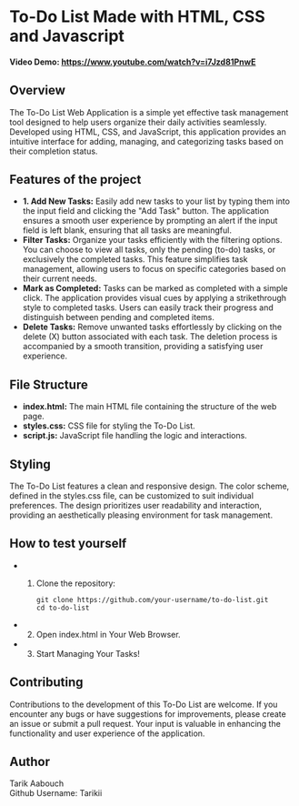 # To-Do List Made with HTML, CSS and Javascript
#### Video Demo:  https://www.youtube.com/watch?v=i7Jzd81PnwE

## Overview
The To-Do List Web Application is a simple yet effective task management tool designed to help users organize their daily activities seamlessly. Developed using HTML, CSS, and JavaScript, this application provides an intuitive interface for adding, managing, and categorizing tasks based on their completion status.

## Features of the project

- **1. Add New Tasks:** Easily add new tasks to your list by typing them into the input field and clicking the "Add Task" button. The application ensures a smooth user experience by prompting an alert if the input field is left blank, ensuring that all tasks are meaningful.
- **Filter Tasks:** Organize your tasks efficiently with the filtering options. You can choose to view all tasks, only the pending (to-do) tasks, or exclusively the completed tasks. This feature simplifies task management, allowing users to focus on specific categories based on their current needs.
- **Mark as Completed:** Tasks can be marked as completed with a simple click. The application provides visual cues by applying a strikethrough style to completed tasks. Users can easily track their progress and distinguish between pending and completed items.
- **Delete Tasks:** Remove unwanted tasks effortlessly by clicking on the delete (X) button associated with each task. The deletion process is accompanied by a smooth transition, providing a satisfying user experience.

## File Structure

- **index.html:** The main HTML file containing the structure of the web page.
- **styles.css:** CSS file for styling the To-Do List.
- **script.js:** JavaScript file handling the logic and interactions.

## Styling

The To-Do List features a clean and responsive design. The color scheme, defined in the styles.css file, can be customized to suit individual preferences. The design prioritizes user readability and interaction, providing an aesthetically pleasing environment for task management.

## How to test yourself

- 1. Clone the repository:

         git clone https://github.com/your-username/to-do-list.git
         cd to-do-list

- 2. Open index.html in Your Web Browser.


- 3. Start Managing Your Tasks!


## Contributing

Contributions to the development of this To-Do List are welcome. If you encounter any bugs or have suggestions for improvements, please create an issue or submit a pull request. Your input is valuable in enhancing the functionality and user experience of the application.

## Author

Tarik Aabouch \
Github Username: Tarikii
